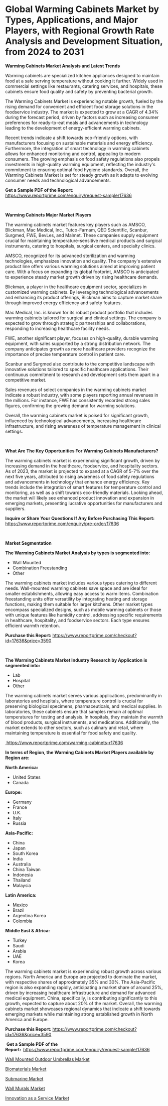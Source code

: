 <p><h1>Global Warming Cabinets Market by Types, Applications, and Major Players, with Regional Growth Rate Analysis and Development Situation, from 2024 to 2031</h1></p><p><strong>Warming Cabinets Market Analysis and Latest Trends</strong></p>
<p><p>Warming cabinets are specialized kitchen appliances designed to maintain food at a safe serving temperature without cooking it further. Widely used in commercial settings like restaurants, catering services, and hospitals, these cabinets ensure food quality and safety by preventing bacterial growth. </p><p>The Warming Cabinets Market is experiencing notable growth, fueled by the rising demand for convenient and efficient food storage solutions in the foodservice industry. The market is expected to grow at a CAGR of 4.34% during the forecast period, driven by factors such as increasing consumer preferences for ready-to-eat meals and advancements in technology leading to the development of energy-efficient warming cabinets.</p><p>Recent trends indicate a shift towards eco-friendly options, with manufacturers focusing on sustainable materials and energy efficiency. Furthermore, the integration of smart technology in warming cabinets allows for enhanced monitoring and control, appealing to modern consumers. The growing emphasis on food safety regulations also propels investments in high-quality warming equipment, reflecting the industry's commitment to ensuring optimal food hygiene standards. Overall, the Warming Cabinets Market is set for steady growth as it adapts to evolving consumer needs and technological advancements.</p></p>
<p><strong>Get a Sample PDF of the Report:&nbsp;</strong> <a href="https://www.reportprime.com/enquiry/request-sample/17636?utm_campaign=83&utm_medium=2&utm_source=Github&utm_content=ia&utm_term=19112024&utm_id=warming-cabinets">https://www.reportprime.com/enquiry/request-sample/17636</a></p>
<p>&nbsp;</p>
<p><strong>Warming Cabinets Major Market Players</strong></p>
<p><p>The warming cabinets market features key players such as AMSCO, Blickman, Mac Medical, Inc., Tutco-Farnam, QED Scientific, Scanbur, Surgmed, FWE, BevLes, and Malmet. These companies supply equipment crucial for maintaining temperature-sensitive medical products and surgical instruments, catering to hospitals, surgical centers, and specialty clinics.</p><p>AMSCO, recognized for its advanced sterilization and warming technologies, emphasizes innovation and quality. The company's extensive product line offers various warming solutions aimed at improving patient care. With a focus on expanding its global footprint, AMSCO is anticipated to experience steady market growth driven by rising healthcare demands.</p><p>Blickman, a player in the healthcare equipment sector, specializes in customized warming cabinets. By leveraging technological advancements and enhancing its product offerings, Blickman aims to capture market share through improved energy efficiency and safety features.</p><p>Mac Medical, Inc. is known for its robust product portfolio that includes warming cabinets tailored for surgical and clinical settings. The company is expected to grow through strategic partnerships and collaborations, responding to increasing healthcare facility needs.</p><p>FWE, another significant player, focuses on high-quality, durable warming equipment, with sales supported by a strong distribution network. The company anticipates growth as more healthcare providers recognize the importance of precise temperature control in patient care.</p><p>Scanbur and Surgmed also contribute to the competitive landscape with innovative solutions tailored to specific healthcare applications. Their continuous commitment to research and development sets them apart in a competitive market.</p><p>Sales revenues of select companies in the warming cabinets market indicate a robust industry, with some players reporting annual revenues in the millions. For instance, FWE has consistently recorded strong sales figures, confirming the growing demand for warming solutions.</p><p>Overall, the warming cabinets market is poised for significant growth, influenced by technological advancements, increasing healthcare infrastructure, and rising awareness of temperature management in clinical settings.</p></p>
<p>&nbsp;</p>
<p><strong>What Are The Key Opportunities For Warming Cabinets Manufacturers?</strong></p>
<p><p>The warming cabinets market is experiencing significant growth, driven by increasing demand in the healthcare, foodservice, and hospitality sectors. As of 2023, the market is projected to expand at a CAGR of 5-7% over the next five years, attributed to rising awareness of food safety regulations and advancements in technology that enhance energy efficiency. Key trends include the integration of smart features for temperature control and monitoring, as well as a shift towards eco-friendly materials. Looking ahead, the market will likely see enhanced product innovation and expansion in emerging markets, presenting lucrative opportunities for manufacturers and suppliers.</p></p>
<p><strong>Inquire or Share Your Questions If Any Before Purchasing This Report:</strong> <a href="https://www.reportprime.com/enquiry/pre-order/17636?utm_campaign=83&utm_medium=2&utm_source=Github&utm_content=ia&utm_term=19112024&utm_id=warming-cabinets">https://www.reportprime.com/enquiry/pre-order/17636</a></p>
<p>&nbsp;</p>
<p><strong>Market Segmentation</strong></p>
<p><strong>The Warming Cabinets Market Analysis by types is segmented into:</strong></p>
<p><ul><li>Wall Mounted</li><li>Combination Freestanding</li><li>Other</li></ul></p>
<p><p>The warming cabinets market includes various types catering to different needs. Wall-mounted warming cabinets save space and are ideal for smaller establishments, allowing easy access to warm items. Combination freestanding units offer versatility by integrating heating and storage functions, making them suitable for larger kitchens. Other market types encompass specialized designs, such as mobile warming cabinets or those with unique features like humidity control, addressing specific requirements in healthcare, hospitality, and foodservice sectors. Each type ensures efficient warmth retention.</p></p>
<p><strong>Purchase this Report:&nbsp;</strong><a href="https://www.reportprime.com/checkout?id=17636&price=3590&utm_campaign=83&utm_medium=2&utm_source=Github&utm_content=ia&utm_term=19112024&utm_id=warming-cabinets">https://www.reportprime.com/checkout?id=17636&price=3590</a></p>
<p>&nbsp;</p>
<p><strong>The Warming Cabinets Market Industry Research by Application is segmented into:</strong></p>
<p><ul><li>Lab</li><li>Hospital</li><li>Other</li></ul></p>
<p><p>The warming cabinets market serves various applications, predominantly in laboratories and hospitals, where temperature control is crucial for preserving biological specimens, pharmaceuticals, and medical supplies. In laboratories, these cabinets ensure that samples remain at optimal temperatures for testing and analysis. In hospitals, they maintain the warmth of blood products, surgical instruments, and medications. Additionally, the market extends to other sectors, such as culinary and retail, where maintaining temperature is essential for food safety and quality.</p></p>
<p><a href="https://www.reportprime.com/warming-cabinets-r17636?utm_campaign=83&utm_medium=2&utm_source=Github&utm_content=ia&utm_term=19112024&utm_id=warming-cabinets">&nbsp;https://www.reportprime.com/warming-cabinets-r17636</a></p>
<p><strong>In terms of Region, the Warming Cabinets Market Players available by Region are:</strong></p>
<p>
    <p> <strong> North America: </strong>
        <ul>
            <li>United States</li>
            <li>Canada</li>
        </ul>
        </p> 
    <p> <strong> Europe: </strong>
        <ul>
            <li>Germany</li>
            <li>France</li>
            <li>U.K.</li>
            <li>Italy</li>
            <li>Russia</li>
        </ul>
        </p> 
    <p> <strong> Asia-Pacific: </strong>
        <ul>
            <li>China</li>
            <li>Japan</li>
            <li>South Korea</li>
            <li>India</li>
            <li>Australia</li>
            <li>China Taiwan</li>
            <li>Indonesia</li>
            <li>Thailand</li>
            <li>Malaysia</li>
        </ul>
        </p> 
    <p> <strong> Latin America: </strong>
        <ul>
            <li>Mexico</li>
            <li>Brazil</li>
            <li>Argentina Korea</li>
            <li>Colombia</li>
        </ul>
        </p> 
    <p> <strong> Middle East & Africa: </strong>
        <ul>
            <li>Turkey</li>
            <li>Saudi</li>
            <li>Arabia</li>
            <li>UAE</li>
            <li>Korea</li>
        </ul>
    </p>
    </p>
<p><p>The warming cabinets market is experiencing robust growth across various regions. North America and Europe are projected to dominate the market, with respective shares of approximately 35% and 30%. The Asia-Pacific region is also expanding rapidly, anticipating a market share of around 25%, driven by increasing healthcare infrastructure and demand for advanced medical equipment. China, specifically, is contributing significantly to this growth, expected to capture about 20% of the market. Overall, the warming cabinets market showcases regional dynamics that indicate a shift towards emerging markets while maintaining strong established growth in North America and Europe.</p></p>
<p><strong>Purchase this Report: </strong><a href="https://www.reportprime.com/checkout?id=17636&price=3590&utm_campaign=83&utm_medium=2&utm_source=Github&utm_content=ia&utm_term=19112024&utm_id=warming-cabinets">https://www.reportprime.com/checkout?id=17636&price=3590</a></p>
<p>&nbsp;<strong>Get a Sample PDF of the Report:&nbsp;&nbsp;</strong><a href="https://www.reportprime.com/enquiry/request-sample/17636?utm_campaign=83&utm_medium=2&utm_source=Github&utm_content=ia&utm_term=19112024&utm_id=warming-cabinets">https://www.reportprime.com/enquiry/request-sample/17636</a></p>
<p><strong></strong></p>
<p><p><a href="https://github.com/dringals/Market-Research-Report-List-6/blob/main/wall-mounted-outdoor-umbrellas-market.md?utm_campaign=83&utm_medium=2&utm_source=Github&utm_content=ia&utm_term=19112024&utm_id=warming-cabinets">Wall Mounted Outdoor Umbrellas Market</a></p><p><a href="https://www.linkedin.com/pulse/biomaterials-market-segmentation-geographical-regions-forcast-rqjve?utm_campaign=83&utm_medium=2&utm_source=Github&utm_content=ia&utm_term=19112024&utm_id=warming-cabinets">Biomaterials Market</a></p><p><a href="https://www.linkedin.com/pulse/strategic-roadmap-success-global-submarine-market-analysis-qo6ue?utm_campaign=83&utm_medium=2&utm_source=Github&utm_content=ia&utm_term=19112024&utm_id=warming-cabinets">Submarine Market</a></p><p><a href="https://github.com/mharielmesa/Market-Research-Report-List-5/blob/main/wall-murals-market.md?utm_campaign=83&utm_medium=2&utm_source=Github&utm_content=ia&utm_term=19112024&utm_id=warming-cabinets">Wall Murals Market</a></p><p><a href="https://issuu.com/reportprime-2/docs/innovation-as-a-service-market-size_c761784de3dc0d?utm_campaign=83&utm_medium=2&utm_source=Github&utm_content=ia&utm_term=19112024&utm_id=warming-cabinets">Innovation as a Service Market</a></p></p>